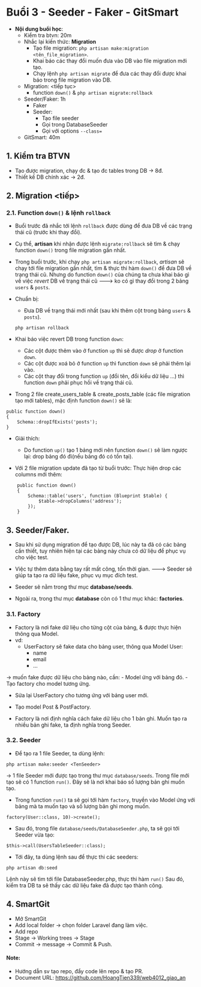 # Buổi 3 - Seeder - Faker - GitSmart

- **Nội dung buổi học**:
    - Kiểm tra btvn: 20m
    - Nhắc lại kiến thức: **Migration**
        - Tạo file migration: `php artisan make:migration <tên_file_migration>`.
        - Khai báo các thay đổi muốn đưa vào DB vào file migration mới tạo.
        - Chạy lệnh `php artisan migrate` để đưa các thay đổi được khai báo trong file migration vào DB.
    - Migration: <tiếp tục>
        - function `down()` & `php artisan migrate:rollback`
    - Seeder/Faker: 1h
        - Faker
        - Seeder:
            - Tạo file seeder
            - Gọi trong DatabaseSeeder
            - Gọi với options `--class=`
    - GitSmart: 40m

## 1. Kiểm tra BTVN
- Tạo được migration, chạy đc & tạo đc tables trong DB
    -> 8đ.
- Thiết kế DB chính xác -> 2đ.

## 2. Migration <tiếp>
### 2.1. Function `down()` & lệnh `rollback`
- Buổi trước đã nhắc tới lệnh `rollback` được dùng để đưa DB về các trạng thái cũ (trước khi thay đổi).
- Cụ thể, **artisan** khi nhận được lệnh `migrate:rollback` sẽ tìm & chạy function `down()` trong file migration gần nhất.
- Trong buổi trước, khi chạy `php artisan migrate:rollback`, *artisan* sẽ chạy tới file migration gần nhất, tìm & thực thi hàm `down()` để đưa DB về trạng thái cũ. Nhưng do function `down()` của chúng ta chưa khai báo gì về việc *revert* DB về trạng thái cũ
---> ko có gì thay đổi trong 2 bảng `users` & `posts`.

- Chuẩn bị:
    - Đưa DB về trạng thái mới nhất (sau khi thêm cột trong bảng `users` & `posts`).
    ```
    php artisan rollback
    ```

- Khai báo việc revert DB trong function `down`:
    - Các cột được thêm vào ở function `up` thì sẽ được *drop* ở function `down`.
    -  Các cột được xoá bỏ ở function `up` thì function `down` sẽ phải thêm lại vào.
    - Các cột thay đổi trong function `up` (đổi tên, đổi kiểu dữ liệu ...) thì function `down` phải phục hồi về trạng thái cũ.

- Trong 2 file create_users_table & create_posts_table (các file migration tạo mới tables), mặc định function `down()` sẽ là:
```
public function down()
{
    Schema::dropIfExists('posts');
}
```
- Giải thích:
    - Do function `up()` tạo 1 bảng mới nên function `down()` sẽ làm ngược lại: drop bảng đó đi(nếu bảng đó có tồn tại).

- Với 2 file migration update đã tạo từ buổi trước:
Thực hiện drop các columns mới thêm:
```
    public function down()
    {
        Schema::table('users', function (Blueprint $table) {
            $table->dropColumns('address');
        });
    }
```

## 3. Seeder/Faker.
- Sau khi sử dụng migration để tạo được DB, lúc này ta đã có các bảng cần thiết, tuy nhiên hiện tại các bảng này chưa có dữ liệu để phục vụ cho việc test.
- Việc tự thêm data bằng tay rất mất công, tốn thời gian.
---> Seeder sẽ giúp ta tạo ra dữ liệu fake, phục vụ mục đích test.

- Seeder sẽ nằm trong thư mục **database/seeds**.
- Ngoài ra, trong thư mục **database** còn có 1 thư mục khác: **factories**.

### 3.1. Factory
- Factory là nơi fake dữ liệu cho từng cột của bảng, & được thực hiện thông qua Model.
- vd:
    - UserFactory sẽ fake data cho bảng user, thông qua Model User:
        - name
        - email
        - ...

-> muốn fake được dữ liệu cho bảng nào, cần:
    - Model ứng với bảng đó.
    - Tạo factory cho model tương ứng.

- Sửa lại UserFactory cho tương ứng với bảng user mới.
- Tạo model Post & PostFactory.

- Factory là nơi định nghĩa cách fake dữ liệu cho 1 bản ghi. Muốn tạo ra nhiều bản ghi fake, ta định nghĩa trong Seeder.

### 3.2. Seeder

- Để tạo ra 1 file Seeder, ta dùng lệnh:
```
php artisan make:seeder <TenSeeder>
```

-> 1 file Seeder mới được tạo trong thư mục `database/seeds`. Trong file mới tạo sẽ có 1 function `run()`. Đây sẽ là nơi khai báo số lượng bản ghi muốn tạo.

- Trong function `run()` ta sẽ gọi tới hàm `factory`, truyền vào Model ứng với bảng mà ta muốn tạo và số lượng bản ghi mong muốn.
```
factory(User::class, 10)->create();
```

- Sau đó, trong file `database/seeds/DatabaseSeeder.php`, ta sẽ gọi tới Seeder vừa tạo:
```
$this->call(UsersTableSeeder::class);
```

- Tới đây, ta dùng lệnh sau để thực thi các seeders:
```
php artisan db:seed
```

Lệnh này sẽ tìm tới file DatabaseSeeder.php, thực thi hàm `run()`
Sau đó, kiểm tra DB ta sẽ thấy các dữ liệu fake đã được tạo thành công.

## 4. SmartGit
- Mở SmartGit
- Add local folder -> chọn folder Laravel đang làm việc.
- Add repo
- Stage -> Working trees -> Stage 
- Commit -> message -> Commit & Push.

#### Note:
- Hướng dẫn sv tạo repo, đẩy code lên repo & tạo PR.
- Document URL: https://github.com/HoangTien339/web4012_giao_an
